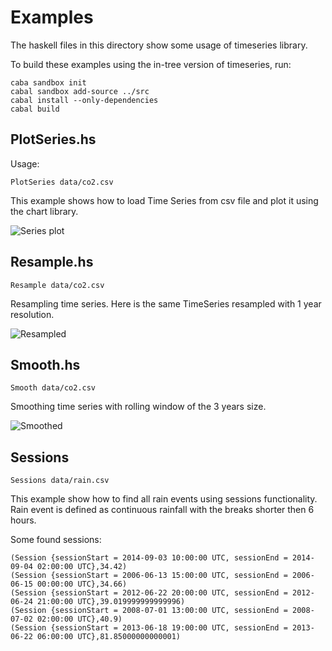 # Examples

The haskell files in this directory show some usage of timeseries library.

To build these examples using the in-tree version of timeseries, run:

```
caba sandbox init
cabal sandbox add-source ../src
cabal install --only-dependencies
cabal build
```


## PlotSeries.hs

Usage:

```
PlotSeries data/co2.csv
```

This example shows how to load Time Series from csv file and plot it using
the chart library.

![Series plot](https://rawgit.com/klangner/timeseries/master/examples/images/co2.svg)


## Resample.hs

```
Resample data/co2.csv
```

Resampling time series. Here is the same TimeSeries resampled with 1 year resolution.

![Resampled](https://rawgit.com/klangner/timeseries/master/examples/images/co2_resample.svg)


## Smooth.hs

```
Smooth data/co2.csv
```

Smoothing time series with rolling window of the 3 years size.

![Smoothed](https://rawgit.com/klangner/timeseries/master/examples/images/co2_smooth.svg)


## Sessions

```
Sessions data/rain.csv
```

This example show how to find all rain events using sessions functionality.
Rain event is defined as continuous rainfall with the breaks shorter then 6 hours.

Some found sessions:
```
(Session {sessionStart = 2014-09-03 10:00:00 UTC, sessionEnd = 2014-09-04 02:00:00 UTC},34.42)
(Session {sessionStart = 2006-06-13 15:00:00 UTC, sessionEnd = 2006-06-15 00:00:00 UTC},34.66)
(Session {sessionStart = 2012-06-22 20:00:00 UTC, sessionEnd = 2012-06-24 21:00:00 UTC},39.019999999999996)
(Session {sessionStart = 2008-07-01 13:00:00 UTC, sessionEnd = 2008-07-02 02:00:00 UTC},40.9)
(Session {sessionStart = 2013-06-18 19:00:00 UTC, sessionEnd = 2013-06-22 06:00:00 UTC},81.85000000000001)
```


